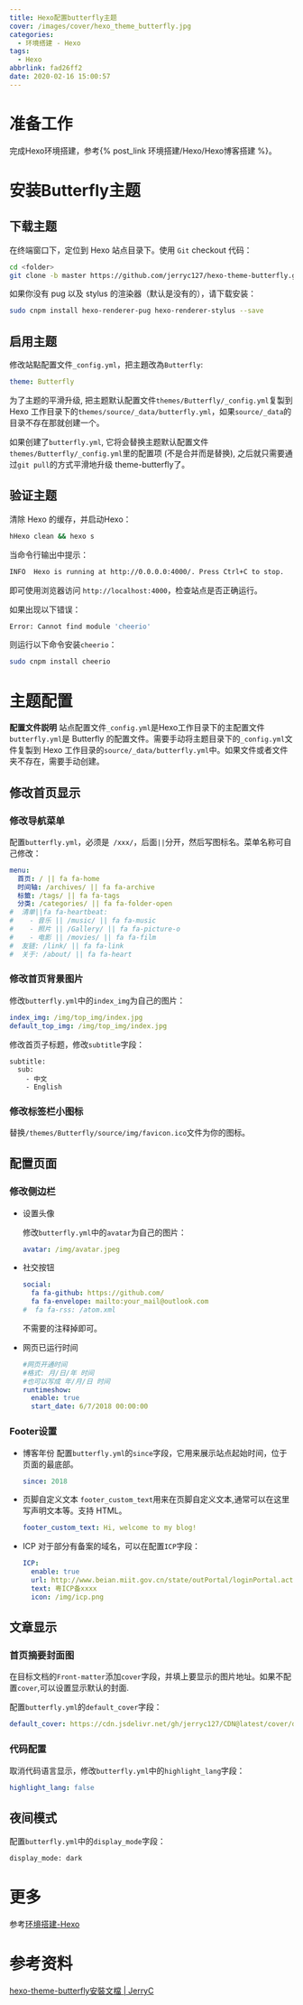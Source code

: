 ```yaml
---
title: Hexo配置butterfly主题
cover: /images/cover/hexo_theme_butterfly.jpg
categories:
  - 环境搭建 - Hexo
tags:
  - Hexo
abbrlink: fad26ff2
date: 2020-02-16 15:00:57
---
```


# 准备工作

完成Hexo环境搭建，参考{% post_link 环境搭建/Hexo/Hexo博客搭建 %}。

# 安装Butterfly主题

## 下载主题

在终端窗口下，定位到 Hexo 站点目录下。使用 `Git` checkout 代码：

```bash
cd <folder>
git clone -b master https://github.com/jerryc127/hexo-theme-butterfly.git themes/Butterfly
```

如果你没有 pug 以及 stylus 的渲染器（默认是没有的），请下载安装： 

```bash
sudo cnpm install hexo-renderer-pug hexo-renderer-stylus --save
```

## 启用主题

修改站點配置文件`_config.yml`，把主題改為`Butterfly`:

```yaml
theme: Butterfly
```

为了主题的平滑升级, 把主题默认配置文件`themes/Butterfly/_config.yml`复製到 Hexo 工作目录下的`themes/source/_data/butterfly.yml`，如果`source/_data`的目录不存在那就创建一个。

如果创建了`butterfly.yml`, 它将会替换主题默认配置文件`themes/Butterfly/_config.yml`里的配置项 (不是合并而是替换), 之后就只需要通过`git pull`的方式平滑地升级 theme-butterfly了。

## 验证主题

清除 Hexo 的缓存，并启动Hexo：

```bash
hHexo clean && hexo s
```

当命令行输出中提示：

```bash
INFO  Hexo is running at http://0.0.0.0:4000/. Press Ctrl+C to stop.
```

即可使用浏览器访问 `http://localhost:4000`，检查站点是否正确运行。

如果出现以下错误：

```bash
Error: Cannot find module 'cheerio'
```

则运行以下命令安装`cheerio`：

```bash
sudo cnpm install cheerio
```

# 主题配置

**配置文件説明**
站点配置文件`_config.yml`是Hexo工作目录下的主配置文件
`butterfly.yml`是 Butterfly 的配置文件。需要手动将主题目录下的`_config.yml`文件复製到 Hexo 工作目录的`source/_data/butterfly.yml`中。如果文件或者文件夹不存在，需要手动创建。

## 修改首页显示

### 修改导航菜单

配置`butterfly.yml`，必须是` /xxx/`，后面`||`分开，然后写图标名。菜单名称可自己修改：

```yaml
menu:
  首页: / || fa fa-home
  时间轴: /archives/ || fa fa-archive
  标籤: /tags/ || fa fa-tags
  分类: /categories/ || fa fa-folder-open
#  清单||fa fa-heartbeat:
#    - 音乐 || /music/ || fa fa-music
#    - 照片 || /Gallery/ || fa fa-picture-o
#    - 电影 || /movies/ || fa fa-film
#  友链: /link/ || fa fa-link
#  关于: /about/ || fa fa-heart
```

### 修改首页背景图片

修改`butterfly.yml`中的`index_img`为自己的图片：

```yaml
index_img: /img/top_img/index.jpg
default_top_img: /img/top_img/index.jpg
```

修改首页子标题，修改`subtitle`字段：

```
subtitle:
  sub:
    - 中文
    - English
```

### 修改标签栏小图标

替换`/themes/Butterfly/source/img/favicon.ico`文件为你的图标。

## 配置页面

### 修改侧边栏

* 设置头像

  修改`butterfly.yml`中的`avatar`为自己的图片：
  
  ```yaml
  avatar: /img/avatar.jpeg
  ```
  
* 社交按钮

  ```yaml
  social:
    fa fa-github: https://github.com/
    fa fa-envelope: mailto:your_mail@outlook.com
  #  fa fa-rss: /atom.xml
  ```
  
  不需要的注释掉即可。

* 网页已运行时间

  ```yaml
  #网页开通时间
  #格式: 月/日/年 时间
  #也可以写成 年/月/日 时间
  runtimeshow:
    enable: true
    start_date: 6/7/2018 00:00:00  
  ```

### Footer设置

- 博客年份
  配置`butterfly.yml`的`since`字段，它用来展示站点起始时间，位于页面的最底部。

  ```yaml
  since: 2018
  ```

- 页脚自定义文本
  `footer_custom_text`用来在页脚自定义文本,通常可以在这里写声明文本等。支持 HTML。

  ```yaml
  footer_custom_text: Hi, welcome to my blog!
  ```

- ICP
  对于部分有备案的域名，可以在配置`ICP`字段：

  ```yaml
  ICP:
    enable: true
    url: http://www.beian.miit.gov.cn/state/outPortal/loginPortal.action
    text: 粤ICP备xxxx
    icon: /img/icp.png
  ```

## 文章显示

### 首页摘要封面图

在目标文档的`Front-matter`添加`cover`字段，并填上要显示的图片地址。如果不配置`cover`,可以设置显示默认的封面.

配置`butterfly.yml`的`default_cover`字段：

```yaml
default_cover: https://cdn.jsdelivr.net/gh/jerryc127/CDN@latest/cover/default_bg.png
```

### 代码配置

取消代码语言显示，修改`butterfly.yml`中的`highlight_lang`字段：

```yaml
highlight_lang: false
```

## 夜间模式

配置`butterfly.yml`中的`display_mode`字段：

```bash
display_mode: dark
```

# 更多

参考[环境搭建-Hexo](/categories/环境搭建-Hexo/)

# 参考资料

[hexo-theme-butterfly安裝文檔 | JerryC](https://jerryc.me/posts/21cfbf15/)